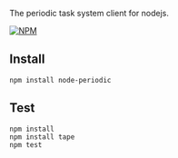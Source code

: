 The periodic task system client for nodejs.

[![NPM](https://nodei.co/npm/node-periodic.png)](https://nodei.co/npm/node-periodic/)

Install
-------

    npm install node-periodic


Test
----

    npm install
    npm install tape
    npm test
